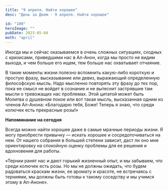 ```yaml
---
title: "9 апреля. Найти хорошее"
desc: "День за Днем - 9 апреля. Найти хорошее"

id: "100"
heroImage: ""
pubDate: 2023-05-04
moth: "april"
---
```


Иногда мы и сейчас оказываемся в очень сложных ситуациях, сходных с кризисами,
приведшими нас в Ал-Анон, когда мы просто не видим выхода, и чем больше его
ищем, тем больше нас охватывает отчаяние.

В такие моменты жизни полезно вспомнить какую-либо короткую и простую фразу,
высказывание или девиз, выражающий определенную философскую мысль. Надо
мысленно повторять эту фразу до тех пор, пока ее смысл не войдет в сознание и
не вытеснит застрявшие там мысли о тревожащих нас проблемах. Этой цитатой
может быть Молитва о душевном покое или вот такая мысль, высказанная одним из
членов Ал-Анона: «Благодарю тебя, Боже! Теперь я знаю, что среди колючек есть
прекрасные розы!»

**Напоминание на сегодня**

Всегда можно найти хорошее даже в самые мрачные периоды жизни. Я могу
приобрести привычку — искать хорошее и сосредоточиваться на нем. От нашего
собрания в большей степени зависит, даст ли оно мне ориентировку на спокойную
оценку проблемы для ее решения и вдохновения для работы.

«Тернии ранят нас и дают горький жизненный опыт, и мы забываем, что среди
колючек есть розы. Но мы не должны ожидать, что будем радоваться краскам
жизни, ее аромату и красоте, не встречаясь с терниями, мы должны быть готовы к
такому соседству и мы учимся этому в Ап-Аноне».
